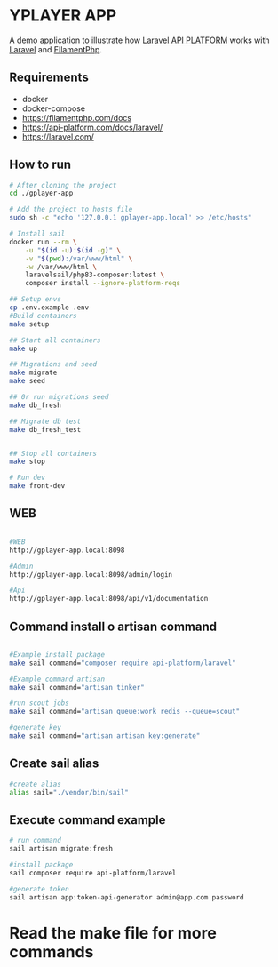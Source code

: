 # YPLAYER APP

A demo application to illustrate how [Laravel API PLATFORM](https://api-platform.com/docs/laravel/) works with [Laravel](https://laravel.com/) and [FIlamentPhp](https://filamentphp.com/docs).

## Requirements

-   docker
-   docker-compose
-   https://filamentphp.com/docs
-   https://api-platform.com/docs/laravel/
-   https://laravel.com/

## How to run

```bash
# After cloning the project
cd ./gplayer-app

# Add the project to hosts file
sudo sh -c "echo '127.0.0.1 gplayer-app.local' >> /etc/hosts"

# Install sail
docker run --rm \
    -u "$(id -u):$(id -g)" \
    -v "$(pwd):/var/www/html" \
    -w /var/www/html \
    laravelsail/php83-composer:latest \
    composer install --ignore-platform-reqs

## Setup envs
cp .env.example .env
#Build containers
make setup

## Start all containers
make up

## Migrations and seed
make migrate
make seed

## 0r run migrations seed
make db_fresh

## Migrate db test
make db_fresh_test


## Stop all containers
make stop

# Run dev
make front-dev

```
## WEB
```bash

#WEB
http://gplayer-app.local:8098

#Admin
http://gplayer-app.local:8098/admin/login

#Api
http://gplayer-app.local:8098/api/v1/documentation
```

## Command install o artisan command

```bash

#Example install package
make sail command="composer require api-platform/laravel"

#Example command artisan
make sail command="artisan tinker"

#run scout jobs
make sail command="artisan queue:work redis --queue=scout"

#generate key
make sail command="artisan artisan key:generate"

```

## Create sail alias

```bash
#create alias
alias sail="./vendor/bin/sail"
```

## Execute command example

```bash
# run command
sail artisan migrate:fresh

#install package
sail composer require api-platform/laravel

#generate token
sail artisan app:token-api-generator admin@app.com password

```

# Read the make file for more commands
